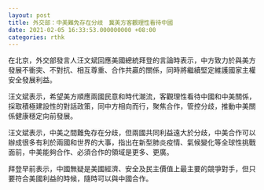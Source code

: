 ```yaml
---
layout: post
title: 外交部：中美難免存在分歧　冀美方客觀理性看待中國
date: 2021-02-05 16:33:53.000000000 +08:00
categories: rthk
---
```


在北京，外交部發言人汪文斌回應美國總統拜登的言論時表示，中方致力於與美方發展不衝突、不對抗、相互尊重、合作共贏的關係，同時將繼續堅定維護國家主權安全發展利益。

汪文斌表示，希望美方順應兩國民意和時代潮流，客觀理性看待中國和中美關係，採取積極建設性的對話政策，同中方相向而行，聚焦合作，管控分歧，推動中美關係健康穩定向前發展。

汪文斌表示，中美之間難免存在分歧，但兩國共同利益遠大於分歧，中美合作可以辦成很多有利於兩國和世界的大事，指出在新型肺炎疫情、氣候變化等全球性挑戰面前，中美能夠合作、必須合作的領域是更多、更廣。

拜登早前表示，中國無疑是美國經濟、安全及民主價值上最主要的競爭對手，但只要符合美國利益的時候，隨時可以與中國合作。
